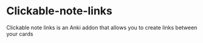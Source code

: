 # Clickable-note-links
Clickable note links is an Anki addon that allows you to create links between your cards
